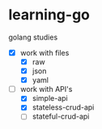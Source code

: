 # learning-go
golang studies

- [x] work with files
    - [x] raw
    - [x] json
    - [x] yaml
- [ ] work with API's
    - [x] simple-api
    - [x] stateless-crud-api
    - [ ] stateful-crud-api